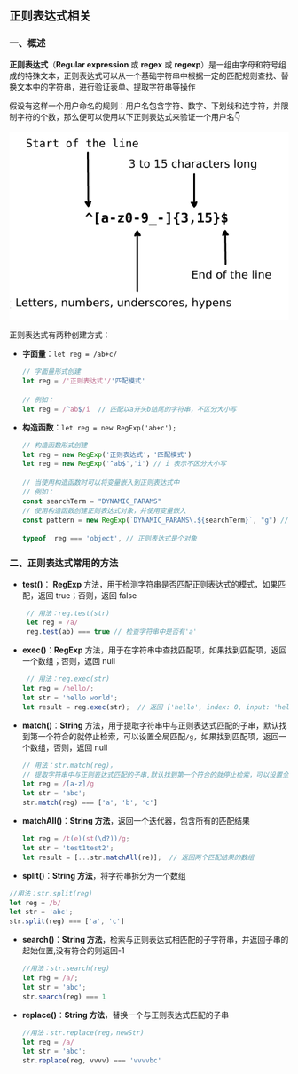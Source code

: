 ## 正则表达式相关

### 一、概述

**正则表达式**（**Regular expression** 或 **regex** 或 **regexp**）是一组由字母和符号组成的特殊文本，正则表达式可以从一个基础字符串中根据一定的匹配规则查找、替换文本中的字符串，进行验证表单、提取字符串等操作

假设有这样一个用户命名的规则：用户名包含字符、数字、下划线和连字符，并限制字符的个数，那么便可以使用以下正则表达式来验证一个用户名👇

![Regular expression](https://raw.githubusercontent.com/wanglufei561/picture_repo/master/assets/202401091652842.png)

正则表达式有两种创建方式：

- **字面量**：`let reg = /ab+c/`

  ```js
  // 字面量形式创建
  let reg = /'正则表达式'/'匹配模式'  
  
  // 例如： 
  let reg = /^ab$/i  // 匹配以a开头b结尾的字符串，不区分大小写
  ```

- **构造函数**：`let reg = new RegExp('ab+c');`

  ```js
  // 构造函数形式创建
  let reg = new RegExp('正则表达式'，'匹配模式')    
  let reg = new RegExp('^ab$','i') // i 表示不区分大小写
  
  // 当使用构造函数时可以将变量嵌入到正则表达式中
  // 例如：
  const searchTerm = "DYNAMIC_PARAMS"
  // 使用构造函数创建正则表达式对象，并使用变量嵌入
  const pattern = new RegExp(`DYNAMIC_PARAMS\.${searchTerm}`, "g") // g 表示全局搜索
  
  typeof  reg === 'object', // 正则表达式是个对象
  ```

### 二、正则表达式常用的方法

- **test()**： **RegExp** 方法，用于检测字符串是否匹配正则表达式的模式，如果匹配，返回 true；否则，返回 false

  ```js
   // 用法：reg.test(str)
   let reg = /a/  
   reg.test(ab) === true // 检查字符串中是否有'a'
  ```

- **exec()**：**RegExp** 方法，用于在字符串中查找匹配项，如果找到匹配项，返回一个数组；否则，返回 null

  ```js
   // 用法：reg.exec(str)
  let reg = /hello/;
  let str = 'hello world';
  let result = reg.exec(str);  // 返回 ['hello', index: 0, input: 'hello world', groups: undefined]
  ```

- **match()**：**String** 方法，用于提取字符串中与正则表达式匹配的子串，默认找到第一个符合的就停止检索，可以设置全局匹配`/g`，如果找到匹配项，返回一个数组，否则，返回 null

  ```js
  // 用法：str.match(reg)，
  // 提取字符串中与正则表达式匹配的子串,默认找到第一个符合的就停止检索，可以设置全局匹配//g
  let reg = /[a-z]/g
  let str = 'abc'; 
  str.match(reg) === ['a', 'b', 'c']
  ```

- **matchAll()**：**String 方法**，返回一个迭代器，包含所有的匹配结果

  ```js
  let reg = /t(e)(st(\d?))/g;
  let str = 'test1test2';
  let result = [...str.matchAll(re)];  // 返回两个匹配结果的数组
  ```

-  **split()**：**String 方法**，将字符串拆分为一个数组

  ```js
  //用法：str.split(reg)
  let reg = /b/
  let str = 'abc'; 
  str.split(reg) === ['a', 'c']
  ```

- **search()**：**String 方法**，检索与正则表达式相匹配的子字符串，并返回子串的起始位置,没有符合的则返回-1

  ```js
  //用法：str.search(reg)
  let reg = /a/;
  let str = 'abc';
  str.search(reg) === 1
  ```

- **replace()**：**String 方法**，替换一个与正则表达式匹配的子串

  ```js
  //用法：str.replace(reg，newStr)
  let reg = /a/
  let str = 'abc'; 
  str.replace(reg, vvvv) === 'vvvvbc'
  ```

  

